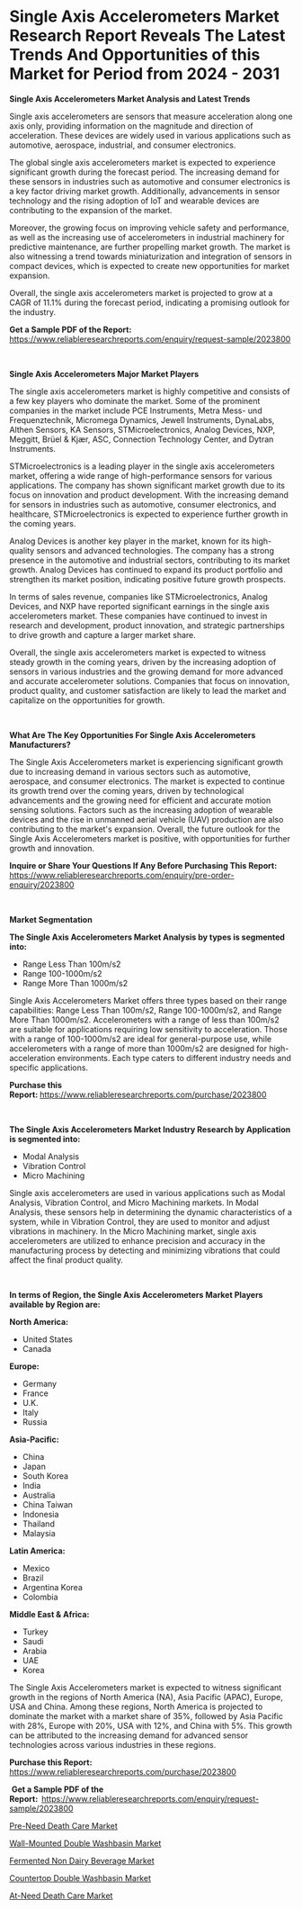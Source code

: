 <p><h1>Single Axis Accelerometers Market Research Report Reveals The Latest Trends And Opportunities of this Market for Period from 2024 - 2031</h1></p><p><strong>Single Axis Accelerometers Market Analysis and Latest Trends</strong></p>
<p><p>Single axis accelerometers are sensors that measure acceleration along one axis only, providing information on the magnitude and direction of acceleration. These devices are widely used in various applications such as automotive, aerospace, industrial, and consumer electronics.</p><p>The global single axis accelerometers market is expected to experience significant growth during the forecast period. The increasing demand for these sensors in industries such as automotive and consumer electronics is a key factor driving market growth. Additionally, advancements in sensor technology and the rising adoption of IoT and wearable devices are contributing to the expansion of the market.</p><p>Moreover, the growing focus on improving vehicle safety and performance, as well as the increasing use of accelerometers in industrial machinery for predictive maintenance, are further propelling market growth. The market is also witnessing a trend towards miniaturization and integration of sensors in compact devices, which is expected to create new opportunities for market expansion.</p><p>Overall, the single axis accelerometers market is projected to grow at a CAGR of 11.1% during the forecast period, indicating a promising outlook for the industry.</p></p>
<p><strong>Get a Sample PDF of the Report:&nbsp;</strong> <a href="https://www.reliableresearchreports.com/enquiry/request-sample/2023800">https://www.reliableresearchreports.com/enquiry/request-sample/2023800</a></p>
<p>&nbsp;</p>
<p><strong>Single Axis Accelerometers Major Market Players</strong></p>
<p><p>The single axis accelerometers market is highly competitive and consists of a few key players who dominate the market. Some of the prominent companies in the market include PCE Instruments, Metra Mess- und Frequenztechnik, Micromega Dynamics, Jewell Instruments, DynaLabs, Althen Sensors, KA Sensors, STMicroelectronics, Analog Devices, NXP, Meggitt, Brüel & Kjær, ASC, Connection Technology Center, and Dytran Instruments.</p><p>STMicroelectronics is a leading player in the single axis accelerometers market, offering a wide range of high-performance sensors for various applications. The company has shown significant market growth due to its focus on innovation and product development. With the increasing demand for sensors in industries such as automotive, consumer electronics, and healthcare, STMicroelectronics is expected to experience further growth in the coming years.</p><p>Analog Devices is another key player in the market, known for its high-quality sensors and advanced technologies. The company has a strong presence in the automotive and industrial sectors, contributing to its market growth. Analog Devices has continued to expand its product portfolio and strengthen its market position, indicating positive future growth prospects.</p><p>In terms of sales revenue, companies like STMicroelectronics, Analog Devices, and NXP have reported significant earnings in the single axis accelerometers market. These companies have continued to invest in research and development, product innovation, and strategic partnerships to drive growth and capture a larger market share.</p><p>Overall, the single axis accelerometers market is expected to witness steady growth in the coming years, driven by the increasing adoption of sensors in various industries and the growing demand for more advanced and accurate accelerometer solutions. Companies that focus on innovation, product quality, and customer satisfaction are likely to lead the market and capitalize on the opportunities for growth.</p></p>
<p>&nbsp;</p>
<p><strong>What Are The Key Opportunities For Single Axis Accelerometers Manufacturers?</strong></p>
<p><p>The Single Axis Accelerometers market is experiencing significant growth due to increasing demand in various sectors such as automotive, aerospace, and consumer electronics. The market is expected to continue its growth trend over the coming years, driven by technological advancements and the growing need for efficient and accurate motion sensing solutions. Factors such as the increasing adoption of wearable devices and the rise in unmanned aerial vehicle (UAV) production are also contributing to the market's expansion. Overall, the future outlook for the Single Axis Accelerometers market is positive, with opportunities for further growth and innovation.</p></p>
<p><strong>Inquire or Share Your Questions If Any Before Purchasing This Report:</strong> <a href="https://www.reliableresearchreports.com/enquiry/pre-order-enquiry/2023800">https://www.reliableresearchreports.com/enquiry/pre-order-enquiry/2023800</a></p>
<p>&nbsp;</p>
<p><strong>Market Segmentation</strong></p>
<p><strong>The Single Axis Accelerometers Market Analysis by types is segmented into:</strong></p>
<p><ul><li>Range Less Than 100m/s2</li><li>Range 100-1000m/s2</li><li>Range More Than 1000m/s2</li></ul></p>
<p><p>Single Axis Accelerometers Market offers three types based on their range capabilities: Range Less Than 100m/s2, Range 100-1000m/s2, and Range More Than 1000m/s2. Accelerometers with a range of less than 100m/s2 are suitable for applications requiring low sensitivity to acceleration. Those with a range of 100-1000m/s2 are ideal for general-purpose use, while accelerometers with a range of more than 1000m/s2 are designed for high-acceleration environments. Each type caters to different industry needs and specific applications.</p></p>
<p><strong>Purchase this Report:&nbsp;</strong><a href="https://www.reliableresearchreports.com/purchase/2023800">https://www.reliableresearchreports.com/purchase/2023800</a></p>
<p>&nbsp;</p>
<p><strong>The Single Axis Accelerometers Market Industry Research by Application is segmented into:</strong></p>
<p><ul><li>Modal Analysis</li><li>Vibration Control</li><li>Micro Machining</li></ul></p>
<p><p>Single axis accelerometers are used in various applications such as Modal Analysis, Vibration Control, and Micro Machining markets. In Modal Analysis, these sensors help in determining the dynamic characteristics of a system, while in Vibration Control, they are used to monitor and adjust vibrations in machinery. In the Micro Machining market, single axis accelerometers are utilized to enhance precision and accuracy in the manufacturing process by detecting and minimizing vibrations that could affect the final product quality.</p></p>
<p>&nbsp;</p>
<p><strong>In terms of Region, the Single Axis Accelerometers Market Players available by Region are:</strong></p>
<p>
    <p> <strong> North America: </strong>
        <ul>
            <li>United States</li>
            <li>Canada</li>
        </ul>
        </p> 
    <p> <strong> Europe: </strong>
        <ul>
            <li>Germany</li>
            <li>France</li>
            <li>U.K.</li>
            <li>Italy</li>
            <li>Russia</li>
        </ul>
        </p> 
    <p> <strong> Asia-Pacific: </strong>
        <ul>
            <li>China</li>
            <li>Japan</li>
            <li>South Korea</li>
            <li>India</li>
            <li>Australia</li>
            <li>China Taiwan</li>
            <li>Indonesia</li>
            <li>Thailand</li>
            <li>Malaysia</li>
        </ul>
        </p> 
    <p> <strong> Latin America: </strong>
        <ul>
            <li>Mexico</li>
            <li>Brazil</li>
            <li>Argentina Korea</li>
            <li>Colombia</li>
        </ul>
        </p> 
    <p> <strong> Middle East & Africa: </strong>
        <ul>
            <li>Turkey</li>
            <li>Saudi</li>
            <li>Arabia</li>
            <li>UAE</li>
            <li>Korea</li>
        </ul>
    </p>
    </p>
<p><p>The Single Axis Accelerometers market is expected to witness significant growth in the regions of North America (NA), Asia Pacific (APAC), Europe, USA and China. Among these regions, North America is projected to dominate the market with a market share of 35%, followed by Asia Pacific with 28%, Europe with 20%, USA with 12%, and China with 5%. This growth can be attributed to the increasing demand for advanced sensor technologies across various industries in these regions.</p></p>
<p><strong>Purchase this Report: </strong><a href="https://www.reliableresearchreports.com/purchase/2023800">https://www.reliableresearchreports.com/purchase/2023800</a></p>
<p>&nbsp;<strong>Get a Sample PDF of the Report:&nbsp;&nbsp;</strong><a href="https://www.reliableresearchreports.com/enquiry/request-sample/2023800">https://www.reliableresearchreports.com/enquiry/request-sample/2023800</a></p>
<p><strong></strong></p>
<p><p><a href="https://eight-handstand-8fb.notion.site/Pre-Need-Death-Care-Market-Research-Report-Provides-Critical-Insights-that-can-help-Shape-Business-D-60c401b35a37475d9bf0db9bc6f85382">Pre-Need Death Care Market</a></p><p><a href="https://view.publitas.com/reportprime-1/wall-mounted-double-washbasin-market-analysis-examines-its-scope-on-growth-opportunities-and-forecasted-trends-spanning-from-2024-to-2031/">Wall-Mounted Double Washbasin Market</a></p><p><a href="https://github.com/Alonsoolds3wq1d81czn8rbol/Market-Research-Report-List-1/blob/main/fermented-non-dairy-beverage-market.md">Fermented Non Dairy Beverage Market</a></p><p><a href="https://view.publitas.com/reportprime-1/countertop-double-washbasin-market-size-global-industry-overview-market-segmentation-and-forecast-2024-to-2031/">Countertop Double Washbasin Market</a></p><p><a href="https://simplistic-meeting-7ee.notion.site/At-Need-Death-Care-Market-Size-Furnishes-Valuable-Information-Encompassing-Market-Share-Market-Tren-ce7d81972746492090643528d8acace5">At-Need Death Care Market</a></p></p>